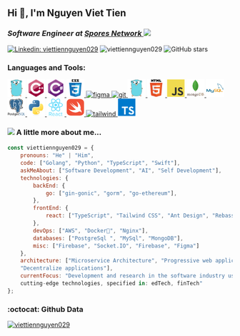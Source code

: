 <h2 align="left">Hi 👋, I'm Nguyen Viet Tien</h1>
<h3><em>Software Engineer at <a href="https://spores.app/">Spores Network  <img src="https://spores.app/wp-content/themes/spores-v2/images/logo-mark.svg" width="30"></a> 
</em></h3>

[![Linkedin: viettiennguyen029](https://img.shields.io/badge/-viettiennguyen029-blue?style=flat-square&logo=Linkedin&logoColor=white&link=https://www.linkedin.com/in/viettiennguyen029/)](https://www.linkedin.com/in/viettiennguyen029/)
<img src="https://komarev.com/ghpvc/?username=viettiennguyen029&label=Profile%20views&color=brightgreen&style=flat" alt="viettiennguyen029" />
![GitHub stars](https://img.shields.io/github/stars/viettiennguyen029?color=brightgreen&label=GitHub%20stars)


<h3 align="left">Languages and Tools:</h3>

<p align="left"> <a href="https://golang.org" target="_blank"> <img src="https://raw.githubusercontent.com/devicons/devicon/master/icons/go/go-original.svg" alt="go" width="40" height="40"/> </a><a href="https://www.w3schools.com/cpp/" target="_blank"> <img src="https://raw.githubusercontent.com/devicons/devicon/master/icons/cplusplus/cplusplus-original.svg" alt="cplusplus" width="40" height="40"/> </a> <a href="https://www.w3schools.com/cs/" target="_blank"> <img src="https://raw.githubusercontent.com/devicons/devicon/master/icons/csharp/csharp-original.svg" alt="csharp" width="40" height="40"/> </a> <a href="https://www.w3schools.com/css/" target="_blank"> <img src="https://raw.githubusercontent.com/devicons/devicon/master/icons/css3/css3-original-wordmark.svg" alt="css3" width="40" height="40"/> </a> <a href="https://www.figma.com/" target="_blank"> <img src="https://www.vectorlogo.zone/logos/figma/figma-icon.svg" alt="figma" width="40" height="40"/> </a> <a href="https://git-scm.com/" target="_blank"> <img src="https://www.vectorlogo.zone/logos/git-scm/git-scm-icon.svg" alt="git" width="40" height="40"/> </a> <a href="https://golang.org" target="_blank"> <img src="https://raw.githubusercontent.com/devicons/devicon/master/icons/go/go-original.svg" alt="go" width="40" height="40"/> </a> <a href="https://www.w3.org/html/" target="_blank"> <img src="https://raw.githubusercontent.com/devicons/devicon/master/icons/html5/html5-original-wordmark.svg" alt="html5" width="40" height="40"/> </a> <a href="https://developer.mozilla.org/en-US/docs/Web/JavaScript" target="_blank"> <img src="https://raw.githubusercontent.com/devicons/devicon/master/icons/javascript/javascript-original.svg" alt="javascript" width="40" height="40"/> </a> <a href="https://www.mongodb.com/" target="_blank"> <img src="https://raw.githubusercontent.com/devicons/devicon/master/icons/mongodb/mongodb-original-wordmark.svg" alt="mongodb" width="40" height="40"/> </a> <a href="https://www.mysql.com/" target="_blank"> <img src="https://raw.githubusercontent.com/devicons/devicon/master/icons/mysql/mysql-original-wordmark.svg" alt="mysql" width="40" height="40"/> </a> <a href="https://www.postgresql.org" target="_blank"> <img src="https://raw.githubusercontent.com/devicons/devicon/master/icons/postgresql/postgresql-original-wordmark.svg" alt="postgresql" width="40" height="40"/> </a> <a href="https://www.python.org" target="_blank"> <img src="https://raw.githubusercontent.com/devicons/devicon/master/icons/python/python-original.svg" alt="python" width="40" height="40"/> </a> <a href="https://reactjs.org/" target="_blank"> <img src="https://raw.githubusercontent.com/devicons/devicon/master/icons/react/react-original-wordmark.svg" alt="react" width="40" height="40"/> </a> <a href="https://developer.apple.com/swift/" target="_blank"> <img src="https://raw.githubusercontent.com/devicons/devicon/master/icons/swift/swift-original.svg" alt="swift" width="40" height="40"/> </a> <a href="https://tailwindcss.com/" target="_blank"> <img src="https://www.vectorlogo.zone/logos/tailwindcss/tailwindcss-icon.svg" alt="tailwind" width="40" height="40"/> </a> <a href="https://www.typescriptlang.org/" target="_blank"> <img src="https://raw.githubusercontent.com/devicons/devicon/master/icons/typescript/typescript-original.svg" alt="typescript" width="40" height="40"/> </a> </p>


### <img src="https://media.giphy.com/media/VgCDAzcKvsR6OM0uWg/giphy.gif" width="50"> A little more about me...  
```javascript
const viettiennguyen029 = {
    pronouns: "He" | "Him",
    code: ["Golang", "Python", "TypeScript", "Swift"],
    askMeAbout: ["Software Development", "AI", "Self Development"],
    technologies: {
        backEnd: {
            go: ["gin-gonic", "gorm", "go-ethereum"],
        },
        frontEnd: {
            react: ["TypeScript", "Tailwind CSS", "Ant Design", "Rebass"]
        },
        devOps: ["AWS", "Docker🐳", "Nginx"],
        databases: ["PostgreSql ", "MySql", "MongoDB"],
        misc: ["Firebase", "Socket.IO", "Firebase", "Figma"]
    },
    architecture: ["Microservice Architecture", "Progressive web applications", 
    "Decentralize applications"],
    currentFocus: "Development and research in the software industry using 
    cutting-edge technologies, specified in: edTech, finTech"
};
```

### :octocat: Github Data

<p> <a href="https://github.com/ryo-ma/github-profile-trophy"><img src="https://github-profile-trophy.vercel.app/?username=viettiennguyen029&title=MultiLanguage,Stars,Commit&theme=discord&row=1&column=3&margin-w=20" alt="viettiennguyen029" /></a> </p>
